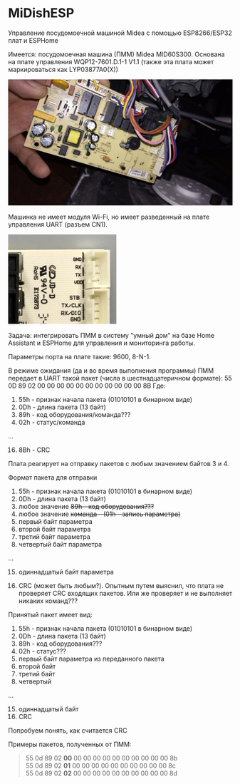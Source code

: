 # MiDishESP
Управление посудомоечной машиной Midea с помощью ESP8266/ESP32 плат и ESPHome

Имеется: посудомоечная машина (ПММ) Midea MID60S300. Основана на плате управления WQP12-7601.D.1-1 V1.1 (также эта плата может маркироваться как LYP03877A0(X))

![WQP12-7601.jpg](images/WQP12-7601.jpg)

Машинка не имеет модуля Wi-Fi, но имеет разведенный на плате управления UART (разъем CN1).

![CN1](images/cn1.JPG)

Задача: интегрировать ПММ в систему "умный дом" на базе Home Assistant и ESPHome для управления и мониторинга работы.

Параметры порта на плате такие: 9600, 8-N-1.

В режиме ожидания (да и во время выполнения программы) ПММ передает в UART такой пакет (числа в шестнадцатеричном формате):
55 0D 89 02 00 00 00 00 00 00 00 00 00 00 00 8B
Где: 
1. 55h - признак начала пакета (01010101 в бинарном виде)
2. 0Dh - длина пакета (13 байт)
3. 89h - код оборудования/команда???
4. 02h - статус/команда

...

16. 8Bh - CRC

Плата реагирует на отправку пакетов с любым значением байтов 3 и 4.

Формат пакета для отправки
1. 55h - признак начала пакета (01010101 в бинарном виде)
2. 0Dh - длина пакета (13 байт)
3. любое значение <s>89h - код оборудования???</s>
4. любое значение <s>команда - (01h - запись параметра)</s>
5. первый байт параметра
6. второй байт параметра
7. третий байт параметра
8. четвертый байт параметра

...

15. одиннадцатый байт параметра

16. CRC (может быть любым?). Опытным путем выяснил, что плата не проверяет CRC входящих пакетов. Или же проверяет и не выполняет никаких команд???

Принятый пакет имеет вид:

1. 55h - признак начала пакета (01010101 в бинарном виде)
2. 0Dh - длина пакета (13 байт)
3. 89h - код оборудования???
4. 02h - статус???
5. первый байт параметра из переданного пакета
6. второй байт
7. третий байт
8. четвертый

...

15. одиннадцатый байт
16. CRC

Попробуем понять, как считается CRC

Примеры пакетов, полученных от ПММ:

>55 0d 89 02 <b>00</b> 00 00 00 00 00 00 00 00 00 00 8b<br>
>55 0d 89 02 <b>01</b> 00 00 00 00 00 00 00 00 00 00 8c<br>
>55 0d 89 02 <b>02</b> 00 00 00 00 00 00 00 00 00 00 8d<br>
